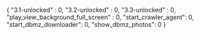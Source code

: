 {
  "3.1-unlocked" : 0,
  "3.2-unlocked" : 0,
  "3.3-unlocked" : 0,
  "play_view_background_full_screen" : 0,
  "start_crawler_agent": 0,
  "start_dbmz_downloader": 0,
  "show_dbmz_photos": 0
}
